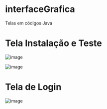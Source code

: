 # interfaceGrafica
Telas em códigos Java

# Tela Instalação e Teste
![image](https://github.com/EribaldoOliveira/interfaceGrafica/assets/114995774/0d1fb43a-0379-4aa7-895a-a9a6781cf4a7)

![image](https://github.com/EribaldoOliveira/interfaceGrafica/assets/114995774/4502b17b-de69-4b00-a465-81779bf42d6b)

# Tela de Login
![image](https://github.com/EribaldoOliveira/interfaceGrafica/assets/114995774/1d55756c-22b4-4b44-84e8-c91d1b98b392)
